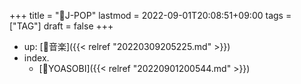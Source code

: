 +++
title = "🔖J-POP"
lastmod = 2022-09-01T20:08:51+09:00
tags = ["TAG"]
draft = false
+++

-   up: [📂音楽]({{< relref "20220309205225.md" >}})
-   index.
    -   [📝YOASOBI]({{< relref "20220901200544.md" >}})
